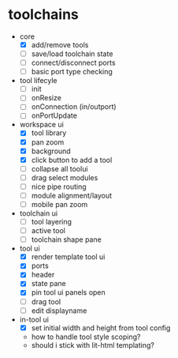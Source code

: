 # toolchains

- core
  - [x] add/remove tools
  - [ ] save/load toolchain state
  - [ ] connect/disconnect ports
  - [ ] basic port type checking
- tool lifecyle
  - [ ] init
  - [ ] onResize
  - [ ] onConnection (in/outport)
  - [ ] onPortUpdate
- workspace ui
  - [x] tool library
  - [x] pan zoom
  - [x] background
  - [x] click button to add a tool
  - [ ] collapse all toolui
  - [ ] drag select modules
  - [ ] nice pipe routing
  - [ ] module alignment/layout
  - [ ] mobile pan zoom
- toolchain ui
  - [ ] tool layering
  - [ ] active tool
  - [ ] toolchain shape pane
- tool ui
  - [x] render template tool ui
  - [x] ports
  - [x] header
  - [x] state pane
  - [x] pin tool ui panels open
  - [ ] drag tool
  - [ ] edit displayname
- in-tool ui
  - [x] set initial width and height from tool config
  - how to handle tool style scoping?
  - should i stick with lit-html templating?
